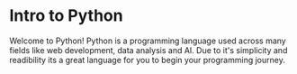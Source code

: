 # Intro to Python

Welcome to Python! Python is a programming language used across many fields like web development, data analysis and AI. Due to it's simplicity and readibility its a great language for you to begin your programming journey.
